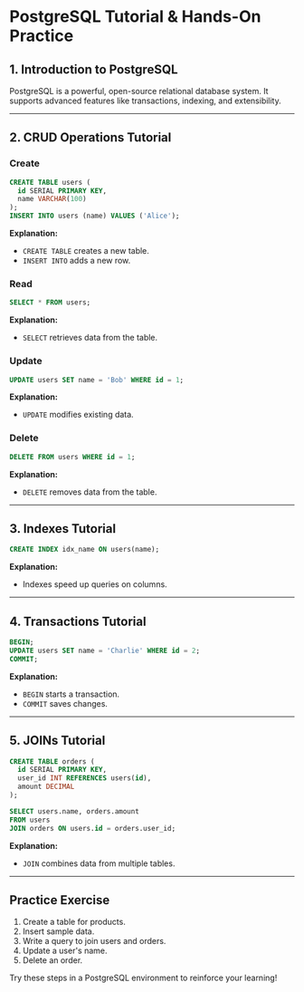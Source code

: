 # PostgreSQL Tutorial & Hands-On Practice

## 1. Introduction to PostgreSQL
PostgreSQL is a powerful, open-source relational database system. It supports advanced features like transactions, indexing, and extensibility.

---

## 2. CRUD Operations Tutorial
### Create
```sql
CREATE TABLE users (
  id SERIAL PRIMARY KEY,
  name VARCHAR(100)
);
INSERT INTO users (name) VALUES ('Alice');
```
**Explanation:**
- `CREATE TABLE` creates a new table.
- `INSERT INTO` adds a new row.

### Read
```sql
SELECT * FROM users;
```
**Explanation:**
- `SELECT` retrieves data from the table.

### Update
```sql
UPDATE users SET name = 'Bob' WHERE id = 1;
```
**Explanation:**
- `UPDATE` modifies existing data.

### Delete
```sql
DELETE FROM users WHERE id = 1;
```
**Explanation:**
- `DELETE` removes data from the table.

---

## 3. Indexes Tutorial
```sql
CREATE INDEX idx_name ON users(name);
```
**Explanation:**
- Indexes speed up queries on columns.

---

## 4. Transactions Tutorial
```sql
BEGIN;
UPDATE users SET name = 'Charlie' WHERE id = 2;
COMMIT;
```
**Explanation:**
- `BEGIN` starts a transaction.
- `COMMIT` saves changes.

---

## 5. JOINs Tutorial
```sql
CREATE TABLE orders (
  id SERIAL PRIMARY KEY,
  user_id INT REFERENCES users(id),
  amount DECIMAL
);

SELECT users.name, orders.amount
FROM users
JOIN orders ON users.id = orders.user_id;
```
**Explanation:**
- `JOIN` combines data from multiple tables.

---

## Practice Exercise
1. Create a table for products.
2. Insert sample data.
3. Write a query to join users and orders.
4. Update a user's name.
5. Delete an order.

Try these steps in a PostgreSQL environment to reinforce your learning!
